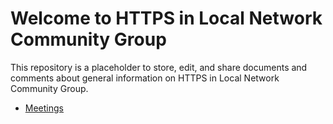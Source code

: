 # Welcome to HTTPS in Local Network Community Group

This repository is a placeholder to store, edit, and share documents and comments about
general information on HTTPS in Local Network Community Group.

- [Meetings](https://github.com/httpslocal/group/wiki#meetings)
